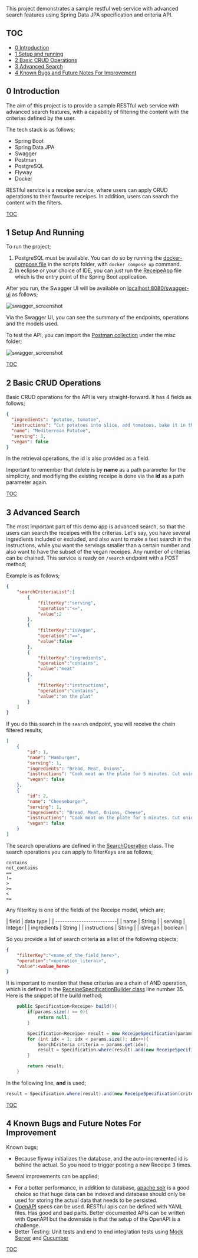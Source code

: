 This project demonstrates a sample restful web service with advanced search features using Spring Data JPA specification and criteria API.

TOC
---
- [0 Introduction](#0-introduction) <br/>
- [1 Setup and running](#1-setup-and-running) <br/>
- [2 Basic CRUD Operations](#2-basic-crud-operations) <br/>
- [3 Advanced Search](#3-advanced-search) <br/>
- [4 Known Bugs and Future Notes For Improvement](#4-known-bugs-and-future-notes-for-improvement)<br/>

 0 Introduction
---------------
The aim of this project is to provide a sample RESTful web service with advanced search features, with a capability of filtering the content with the criterias defined by the user.

The tech stack is as follows;

- Spring Boot
- Spring Data JPA
- Swagger
- Postman
- PostgreSQL
- Flyway
- Docker 

RESTful service is a receipe service, where users can apply CRUD operations to their favourite receipes. In addition, users can search the content with the filters. 


[TOC](#toc)


 1 Setup And Running
--------------------
To run the project;

1. PostgreSQL must be available. You can do so by running the [docker-compose file](https://github.com/bzdgn/receipe-service/blob/main/scripts/docker-compose.yml) in the scripts folder, with ```docker compose up``` command.
2. In eclipse or your choice of IDE, you can just run the [ReceipeApp](https://github.com/bzdgn/receipe-service/blob/main/src/main/java/io/github/bzdgn/receipe/ReceipeApp.java) file which is the entry point of the Spring Boot application.

After you run, the Swagger UI will be available on [localhost:8080/swagger-ui](http://localhost:8080/swagger-ui) as follows;

![swagger_screenshot](https://raw.githubusercontent.com/bzdgn/receipe-service/main/misc/01_swagger.PNG)

Via the Swagger UI, you can see the summary of the endpoints, operations and the models used.

To test the API, you can import the [Postman collection](https://raw.githubusercontent.com/bzdgn/receipe-service/main/misc/Receipe-Service.postman_collection.json) under the misc folder;

![swagger_screenshot](https://raw.githubusercontent.com/bzdgn/receipe-service/main/misc/02_postman.PNG)


[TOC](#toc)


 2 Basic CRUD Operations
------------------------
Basic CRUD operations for the API is very straight-forward. It has 4 fields as follows;

```json
{
  "ingredients": "potatoe, tomatoe",
  "instructions": "Cut potatoes into slice, add tomatoes, bake it in the oven for 2 hours.",
  "name": "Mediterrean Potatoe",
  "serving": 3,
  "vegan": false
}
```

In the retrieval operations, the id is also provided as a field.

Important to remember that delete is by **name** as a path parameter for the simplicity, and modifiying the existing receipe is done via the **id** as a path parameter again.




[TOC](#toc)


 3 Advanced Search
------------------
The most important part of this demo app is advanced search, so that the users can search the receipes with the criterias. Let's say, you have several ingredients included or excluded, and also want to make a text search in the instructions, while you want the servings smaller than a certain number and also want to have the subset of the vegan receipes. Any number of criterias can be chained. This service is ready on `/search` endpoint with a POST method;

Example is as follows;

```json
{
    "searchCriteriaList":[
        {
            "filterKey":"serving",
            "operation":"<=",
            "value":2
        },
        {
            "filterKey":"isVegan",
            "operation":"==",
            "value":false
        },
        {
            "filterKey":"ingredients",
            "operation":"contains",
            "value":"meat"
        },
        {
            "filterKey":"instructions",
            "operation":"contains",
            "value":"on the plat"
        }
    ]
}
```

If you do this search in the ```search``` endpoint, you will receive the chain filtered results;

```json
[
    {
        "id": 1,
        "name": "Hamburger",
        "serving": 1,
        "ingredients": "Bread, Meat, Onions",
        "instructions": "Cook meat on the plate for 5 minutes. Cut onions. Combine the cooked meat and onions in between the breads",
        "vegan": false
    },
    {
        "id": 2,
        "name": "Cheeseburger",
        "serving": 1,
        "ingredients": "Bread, Meat, Onions, Cheese",
        "instructions": "Cook meat on the plate for 5 minutes. Cut onions. Combine the cooked meat and onions and the slice of cheese in between the breads",
        "vegan": false
    }
]
```

The search operations are defined in the [SearchOperation](https://github.com/bzdgn/receipe-service/blob/main/src/main/java/io/github/bzdgn/receipe/search/SearchOperation.java) class. The search operations you can apply to filterKeys are as follows;

```
contains
not_contains
==
!=
> 
>=
< 
<=
```

Any filterKey is one of the fields of the Receipe model, which are;

| field         | data type |
| --------------------------|
| name          | String    |
| serving       | Integer   |
| ingredients   | String    |
| instructions  | String    |
| isVegan       | boolean   |

So you provide a list of search criteria as a list of the following objects;

```json
{
    "filterKey":"<name_of_the_field_here>",
    "operation":"<operation_literal>",
    "value":<value_here>
}
```

It is important to mention that these criterias are a chain of AND operation, which is defined in the [ReceipeSpecificationBuilder class](https://github.com/bzdgn/receipe-service/blob/1efa63d9a198ccaa11c37525da5dc581a27437b7/src/main/java/io/github/bzdgn/receipe/search/ReceipeSpecificationBuilder.java#L36) line number 35. Here is the snippet of the build method;

```java
    public Specification<Receipe> build(){
        if(params.size() == 0){
            return null;
        }

        Specification<Receipe> result = new ReceipeSpecification(params.get(0));
        for (int idx = 1; idx < params.size(); idx++){
            SearchCriteria criteria = params.get(idx);
            result = Specification.where(result).and(new ReceipeSpecification(criteria));
        }

        return result;
    }
```

In the following line, **and** is used;

```java
result = Specification.where(result).and(new ReceipeSpecification(criteria));
```


[TOC](#toc)


 4 Known Bugs and Future Notes For Improvement
----------------------------------------------
Known bugs;

- Because flyway initializes the database, and the auto-incremented id is behind the actual. So you need to trigger posting a new Receipe 3 times.

Several improvements can be applied;

- For a better performance, in addition to database, [apache solr](https://solr.apache.org/) is a good choice so that huge data can be indexed and database should only be used for storing the actual data that needs to be persisted.
- [OpenAPI](https://www.openapis.org/) specs can be used. RESTful apis can be defined with YAML files. Has good and bad parts. Better documented APIs can be written with OpenAPI but the downside is that the setup of the OpenAPI is a challenge.
- Better Testing: Unit tests and end to end integration tests using [Mock Server](https://www.mock-server.com/) and [Cucumber](https://cucumber.io/)


[TOC](#toc)

